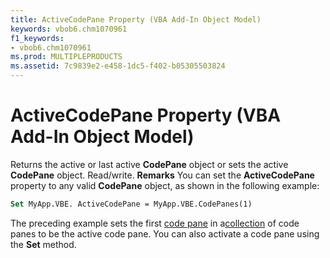```yaml
---
title: ActiveCodePane Property (VBA Add-In Object Model)
keywords: vbob6.chm1070961
f1_keywords:
- vbob6.chm1070961
ms.prod: MULTIPLEPRODUCTS
ms.assetid: 7c9839e2-e458-1dc5-f402-b05305503824
---
```



# ActiveCodePane Property (VBA Add-In Object Model)



Returns the active or last active  **CodePane** object or sets the active **CodePane** object. Read/write.
 **Remarks**
You can set the  **ActiveCodePane** property to any valid **CodePane** object, as shown in the following example:



```vb
Set MyApp.VBE. ActiveCodePane = MyApp.VBE.CodePanes(1)

```

The preceding example sets the first [code pane](vbe-glossary.md) in a[collection](vbe-glossary.md) of code panes to be the active code pane. You can also activate a code pane using the **Set** method.

